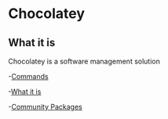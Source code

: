 # Chocolatey

## What it is 
Chocolatey is a software management solution 


-[Commands](https://docs.chocolatey.org/en-us/choco/commands/)

-[What it is ](https://docs.chocolatey.org/en-us/)

-[Community Packages](https://community.chocolatey.org/packages)



